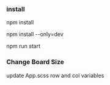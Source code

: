 ### install
npm install

npm install --only=dev

npm run start

### Change Board Size
update App.scss row and col variables
